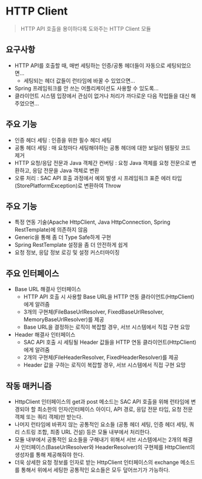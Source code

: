 # HTTP Client
> HTTP API 호출을 용이하다록 도와주는 HTTP Client 모듈

## 요구사항
- HTTP API를 호출할 때, 매번 세팅하는 인증/공통 헤더들이 자동으로 세팅되었으면...
    - 세팅되는 헤더 값들이 런타임에 바꿀 수 있었으면...
- Spring 프레임워크를 안 쓰는 어플리케이션도 사용할 수 있도록...
- 클라이언트 시스템 입장에서 관심이 없거나 처리가 까다로운 다음 작업들을 대신 해주었으면...

## 주요 기능

- 인증 헤더 세팅
: 인증을 위한 필수 헤더 세팅
- 공통 헤더 세팅
: 매 요청마다 세팅해야하는 공통 헤더에 대한 보일러 템필릿 코드 제거
- HTTP 요청/응답 전문과 Java 객체간 컨버팅
: 요청 Java 객체를 요청 전문으로 변환하고, 응답 전문을 Java 객체로 변환
- 오류 처리
: SAC API 호출 과정에서 예외 발생 시 프레임워크 표준 에러 타입(StorePlatformException)로 변환하여 Throw

## 주요 기능
- 특정 연동 기술(Apache HttpClient, Java HttpConnection, Spring RestTemplate)에 의존하지 않음
- Generic을 통해 좀 더 Type Safe하게 구현
- Spring RestTemplate 설정을 좀 더 안전하게 쉽게
- 요청 정보, 응답 정보 로깅 및 설정 커스터마이징


## 주요 인터페이스
- Base URL 해결사 인터페이스
    - HTTP API 호출 시 사용할 Base URL을 HTTP 연동 클라이언트(HttpClient)에게 알려줌
    - 3개의 구현체(FileBaseUrlResolver, FixedBaseUrlResolver, MemoryBaseUrlResolver)를 제공
    - Base URL을 결정하는 로직이 복잡할 경우, 서브 시스템에서 직접 구현 요망
-  Header 해결사 인터페이스
    - SAC API 호출 시 세팅될 Header 값들을 HTTP 연동 클라이언트(HttpClient)에게 알려줌
    - 2개의 구현체(FileHeaderResolver, FixedHeaderResolver)를 제공
    - Header 값을 구하는 로직이 복잡할 경우, 서브 시스템에서 직접 구현 요망

## 작동 매커니즘
- HttpClient 인터페이스의 get과 post 메소드는 SAC API 호출을 위해 런타임에 변경되야 할 최소한의 인자(인터페이스 아이디, API 경로, 응답 전문 타입, 요청 전문 객체 또는 쿼리 객체)만 받는다.
- 나머지 런타임에 바뀌지 않는 공통적인 요소들 (공통 헤더 세팅, 인증 헤더 세팅, 쿼리 스트링 조합, 최종 URL 건설) 등은 모듈 내부에서 처리한다.
- 모듈 내부에서 공통적인 요소들을 구해내기 위해서 서브 시스템에서는 2개의 해결사 인터페이스(BaseUrlResolver와 HeaderResolver)의 구현체를 HttpClient의 생성자를 통해 제공해줘야 한다.
- 더욱 상세한 요청 정보를 인자로 받는 HttpClient 인터페이스의 exchange 메소드를 통해서 위에서 세팅한 공통적인 요소들은 모두 덮어쓰기가 가능하다.